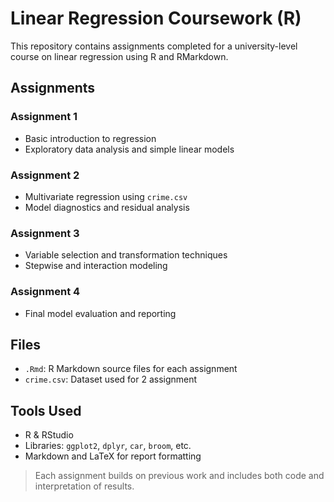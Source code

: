 # Linear Regression Coursework (R)

This repository contains assignments completed for a university-level course on linear regression using R and RMarkdown.

## Assignments

### Assignment 1
- Basic introduction to regression
- Exploratory data analysis and simple linear models

### Assignment 2
- Multivariate regression using `crime.csv`
- Model diagnostics and residual analysis

### Assignment 3
- Variable selection and transformation techniques
- Stepwise and interaction modeling

### Assignment 4
- Final model evaluation and reporting

## Files

- `.Rmd`: R Markdown source files for each assignment
- `crime.csv`: Dataset used for 2 assignment

## Tools Used

- R & RStudio
- Libraries: `ggplot2`, `dplyr`, `car`, `broom`, etc.
- Markdown and LaTeX for report formatting

> Each assignment builds on previous work and includes both code and interpretation of results.

